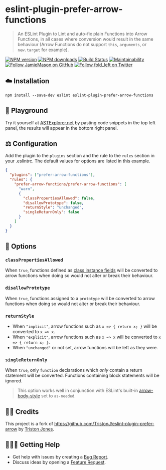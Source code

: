 # eslint-plugin-prefer-arrow-functions

> An ESLint Plugin to Lint and auto-fix plain Functions into Arrow Functions, in
> all cases where conversion would result in the same behaviour (Arrow Functions
> do not support `this`, `arguments`, or `new.target` for example).

[![NPM version](http://img.shields.io/npm/v/eslint-plugin-prefer-arrow-functions.svg?style=flat-square)](https://www.npmjs.com/package/eslint-plugin-prefer-arrow-functions)
[![NPM downloads](http://img.shields.io/npm/dm/eslint-plugin-prefer-arrow-functions.svg?style=flat-square)](https://www.npmjs.com/package/eslint-plugin-prefer-arrow-functions)
[![Build Status](http://img.shields.io/travis/JamieMason/eslint-plugin-prefer-arrow-functions/master.svg?style=flat-square)](https://travis-ci.org/JamieMason/eslint-plugin-prefer-arrow-functions)
[![Maintainability](https://api.codeclimate.com/v1/badges/795faa0b446ff7dddcdb/maintainability)](https://codeclimate.com/github/JamieMason/eslint-plugin-prefer-arrow-functions/maintainability)
[![Follow JamieMason on GitHub](https://img.shields.io/github/followers/JamieMason.svg?style=social&label=Follow)](https://github.com/JamieMason)
[![Follow fold_left on Twitter](https://img.shields.io/twitter/follow/fold_left.svg?style=social&label=Follow)](https://twitter.com/fold_left)

## ☁️ Installation

```
npm install --save-dev eslint eslint-plugin-prefer-arrow-functions
```

## 🏓 Playground

Try it yourself at
[ASTExplorer.net](https://astexplorer.net/#/gist/7c36fe8c604945df27df210cf79dcc3c/12f01bed4dcf08f32a85f72db0851440b7e45cdd)
by pasting code snippets in the top left panel, the results will appear in the
bottom right panel.

## ⚖️ Configuration

Add the plugin to the `plugins` section and the rule to the `rules` section in
your .eslintrc. The default values for options are listed in this example.

```json
{
  "plugins": ["prefer-arrow-functions"],
  "rules": {
    "prefer-arrow-functions/prefer-arrow-functions": [
      "warn",
      {
        "classPropertiesAllowed": false,
        "disallowPrototype": false,
        "returnStyle": "unchanged",
        "singleReturnOnly": false
      }
    ]
  }
}
```

## 🤔 Options

### `classPropertiesAllowed`

When `true`, functions defined as
[class instance fields](https://developer.mozilla.org/en-US/docs/Web/JavaScript/Reference/Classes#Field_declarations)
will be converted to arrow functions when doing so would not alter or break
their behaviour.

### `disallowPrototype`

When `true`, functions assigned to a `prototype` will be converted to arrow
functions when doing so would not alter or break their behaviour.

### `returnStyle`

- When `"implicit"`, arrow functions such as `x => { return x; }` will be
  converted to `x => x`.
- When `"explicit"`, arrow functions such as `x => x` will be converted to
  `x => { return x; }`.
- When `"unchanged"` or not set, arrow functions will be left as they were.

### `singleReturnOnly`

When `true`, only `function` declarations which _only_ contain a return
statement will be converted. Functions containing block statements will be
ignored.

> This option works well in conjunction with ESLint's built-in
> [arrow-body-style](http://eslint.org/docs/rules/arrow-body-style) set to
> `as-needed`.

## 👏🏻 Credits

This project is a fork of https://github.com/TristonJ/eslint-plugin-prefer-arrow
by [Triston Jones](https://github.com/TristonJ).

## 🙋🏾‍♀️ Getting Help

- Get help with issues by creating a
  [Bug Report](https://github.com/JamieMason/eslint-plugin-prefer-arrow-functions/issues/new?template=bug_report.md).
- Discuss ideas by opening a
  [Feature Request](https://github.com/JamieMason/eslint-plugin-prefer-arrow-functions/issues/new?template=feature_request.md).
